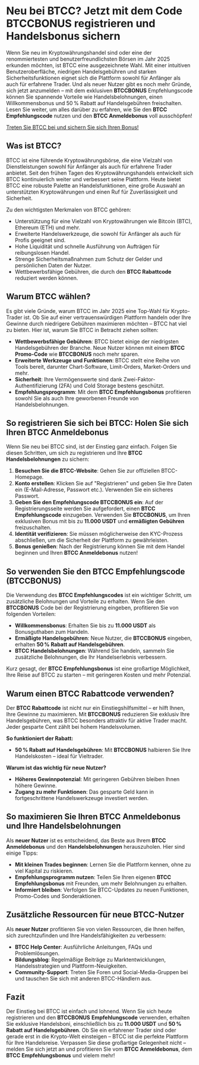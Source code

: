 <h1>Neu bei BTCC? Jetzt mit dem Code BTCCBONUS registrieren und Handelsbonus sichern</h1>
<p>Wenn Sie neu im Kryptowährungshandel sind oder eine der renommiertesten und benutzerfreundlichsten Börsen im Jahr 2025 erkunden möchten, ist BTCC eine ausgezeichnete Wahl. Mit einer intuitiven Benutzeroberfläche, niedrigen Handelsgebühren und starken Sicherheitsfunktionen eignet sich die Plattform sowohl für Anfänger als auch für erfahrene Trader. Und als neuer Nutzer gibt es noch mehr Gründe, sich jetzt anzumelden – mit dem exklusiven <strong>BTCCBONUS</strong> Empfehlungscode können Sie spannende Vorteile wie Handelsbelohnungen, einen Willkommensbonus und 50 % Rabatt auf Handelsgebühren freischalten. Lesen Sie weiter, um alles darüber zu erfahren, wie Sie den <strong>BTCC Empfehlungscode</strong> nutzen und den <strong>BTCC Anmeldebonus</strong> voll ausschöpfen!</p>
<a href="https://partner.btcc.com/us/c/BTCCBONUS/9303" target="_blank">Treten Sie BTCC bei und sichern Sie sich Ihren Bonus!</a>

<h2>Was ist BTCC?</h2>
<p>BTCC ist eine führende Kryptowährungsbörse, die eine Vielzahl von Dienstleistungen sowohl für Anfänger als auch für erfahrene Trader anbietet. Seit den frühen Tagen des Kryptowährungshandels entwickelt sich BTCC kontinuierlich weiter und verbessert seine Plattform. Heute bietet BTCC eine robuste Palette an Handelsfunktionen, eine große Auswahl an unterstützten Kryptowährungen und einen Ruf für Zuverlässigkeit und Sicherheit.</p>
<p>Zu den wichtigsten Merkmalen von BTCC gehören:</p>
<ul>
    <li>Unterstützung für eine Vielzahl von Kryptowährungen wie Bitcoin (BTC), Ethereum (ETH) und mehr.</li>
    <li>Erweiterte Handelswerkzeuge, die sowohl für Anfänger als auch für Profis geeignet sind.</li>
    <li>Hohe Liquidität und schnelle Ausführung von Aufträgen für reibungslosen Handel.</li>
    <li>Strenge Sicherheitsmaßnahmen zum Schutz der Gelder und persönlichen Daten der Nutzer.</li>
    <li>Wettbewerbsfähige Gebühren, die durch den <strong>BTCC Rabattcode</strong> reduziert werden können.</li>
</ul>

<h2>Warum BTCC wählen?</h2>
<p>Es gibt viele Gründe, warum BTCC im Jahr 2025 eine Top-Wahl für Krypto-Trader ist. Ob Sie auf einer vertrauenswürdigen Plattform handeln oder Ihre Gewinne durch niedrigere Gebühren maximieren möchten – BTCC hat viel zu bieten. Hier ist, warum Sie BTCC in Betracht ziehen sollten:</p>
<ul>
    <li><strong>Wettbewerbsfähige Gebühren</strong>: BTCC bietet einige der niedrigsten Handelsgebühren der Branche. Neue Nutzer können mit einem <strong>BTCC Promo-Code</strong> wie <strong>BTCCBONUS</strong> noch mehr sparen.</li>
    <li><strong>Erweiterte Werkzeuge und Funktionen</strong>: BTCC stellt eine Reihe von Tools bereit, darunter Chart-Software, Limit-Orders, Market-Orders und mehr.</li>
    <li><strong>Sicherheit</strong>: Ihre Vermögenswerte sind dank Zwei-Faktor-Authentifizierung (2FA) und Cold Storage bestens geschützt.</li>
    <li><strong>Empfehlungsprogramm</strong>: Mit dem <strong>BTCC Empfehlungsbonus</strong> profitieren sowohl Sie als auch Ihre geworbenen Freunde von Handelsbelohnungen.</li>
</ul>

<h2>So registrieren Sie sich bei BTCC: Holen Sie sich Ihren BTCC Anmeldebonus</h2>
<p>Wenn Sie neu bei BTCC sind, ist der Einstieg ganz einfach. Folgen Sie diesen Schritten, um sich zu registrieren und Ihre <strong>BTCC Handelsbelohnungen</strong> zu sichern:</p>
<ol>
    <li><strong>Besuchen Sie die BTCC-Website</strong>: Gehen Sie zur offiziellen BTCC-Homepage.</li>
    <li><strong>Konto erstellen</strong>: Klicken Sie auf "Registrieren" und geben Sie Ihre Daten ein (E-Mail-Adresse, Passwort etc.). Verwenden Sie ein sicheres Passwort.</li>
    <li><strong>Geben Sie den Empfehlungscode BTCCBONUS ein</strong>: Auf der Registrierungsseite werden Sie aufgefordert, einen <strong>BTCC Empfehlungscode</strong> einzugeben. Verwenden Sie <strong>BTCCBONUS</strong>, um Ihren exklusiven Bonus mit bis zu <strong>11.000 USDT</strong> und <strong>ermäßigten Gebühren</strong> freizuschalten.</li>
    <li><strong>Identität verifizieren</strong>: Sie müssen möglicherweise den KYC-Prozess abschließen, um die Sicherheit der Plattform zu gewährleisten.</li>
    <li><strong>Bonus genießen</strong>: Nach der Registrierung können Sie mit dem Handel beginnen und Ihren <strong>BTCC Anmeldebonus</strong> nutzen!</li>
</ol>

<h2>So verwenden Sie den BTCC Empfehlungscode (BTCCBONUS)</h2>
<p>Die Verwendung des <strong>BTCC Empfehlungscodes</strong> ist ein wichtiger Schritt, um zusätzliche Belohnungen und Vorteile zu erhalten. Wenn Sie den <strong>BTCCBONUS</strong> Code bei der Registrierung eingeben, profitieren Sie von folgenden Vorteilen:</p>
<ul>
    <li><strong>Willkommensbonus</strong>: Erhalten Sie bis zu <strong>11.000 USDT</strong> als Bonusguthaben zum Handeln.</li>
    <li><strong>Ermäßigte Handelsgebühren</strong>: Neue Nutzer, die <strong>BTCCBONUS</strong> eingeben, erhalten <strong>50 % Rabatt auf Handelsgebühren</strong>.</li>
    <li><strong>BTCC Handelsbelohnungen</strong>: Während Sie handeln, sammeln Sie zusätzliche Belohnungen, die Ihr Handelserlebnis verbessern.</li>
</ul>
<p>Kurz gesagt, der <strong>BTCC Empfehlungsbonus</strong> ist eine großartige Möglichkeit, Ihre Reise auf BTCC zu starten – mit geringeren Kosten und mehr Potenzial.</p>

<h2>Warum einen BTCC Rabattcode verwenden?</h2>
<p>Der <strong>BTCC Rabattcode</strong> ist nicht nur ein Einstiegshilfsmittel – er hilft Ihnen, Ihre Gewinne zu maximieren. Mit <strong>BTCCBONUS</strong> reduzieren Sie exklusiv Ihre Handelsgebühren, was BTCC besonders attraktiv für aktive Trader macht. Jeder gesparte Cent zählt bei hohem Handelsvolumen.</p>
<p><strong>So funktioniert der Rabatt:</strong></p>
<ul>
    <li><strong>50 % Rabatt auf Handelsgebühren</strong>: Mit <strong>BTCCBONUS</strong> halbieren Sie Ihre Handelskosten – ideal für Vieltrader.</li>
</ul>
<p><strong>Warum ist das wichtig für neue Nutzer?</strong></p>
<ul>
    <li><strong>Höheres Gewinnpotenzial</strong>: Mit geringeren Gebühren bleiben Ihnen höhere Gewinne.</li>
    <li><strong>Zugang zu mehr Funktionen</strong>: Das gesparte Geld kann in fortgeschrittene Handelswerkzeuge investiert werden.</li>
</ul>

<h2>So maximieren Sie Ihren BTCC Anmeldebonus und Ihre Handelsbelohnungen</h2>
<p>Als <strong>neuer Nutzer</strong> ist es entscheidend, das Beste aus Ihrem <strong>BTCC Anmeldebonus</strong> und den <strong>Handelsbelohnungen</strong> herauszuholen. Hier sind einige Tipps:</p>
<ul>
    <li><strong>Mit kleinen Trades beginnen</strong>: Lernen Sie die Plattform kennen, ohne zu viel Kapital zu riskieren.</li>
    <li><strong>Empfehlungsprogramm nutzen</strong>: Teilen Sie Ihren eigenen <strong>BTCC Empfehlungsbonus</strong> mit Freunden, um mehr Belohnungen zu erhalten.</li>
    <li><strong>Informiert bleiben</strong>: Verfolgen Sie BTCC-Updates zu neuen Funktionen, Promo-Codes und Sonderaktionen.</li>
</ul>

<h2>Zusätzliche Ressourcen für neue BTCC-Nutzer</h2>
<p>Als <strong>neuer Nutzer</strong> profitieren Sie von vielen Ressourcen, die Ihnen helfen, sich zurechtzufinden und Ihre Handelsfähigkeiten zu verbessern:</p>
<ul>
    <li><strong>BTCC Help Center</strong>: Ausführliche Anleitungen, FAQs und Problemlösungen.</li>
    <li><strong>Bildungsblog</strong>: Regelmäßige Beiträge zu Marktentwicklungen, Handelsstrategien und Plattform-Neuigkeiten.</li>
    <li><strong>Community-Support</strong>: Treten Sie Foren und Social-Media-Gruppen bei und tauschen Sie sich mit anderen BTCC-Händlern aus.</li>
</ul>

<h2>Fazit</h2>
<p>Der Einstieg bei BTCC ist einfach und lohnend. Wenn Sie sich heute registrieren und den <strong>BTCCBONUS</strong> <strong>Empfehlungscode</strong> verwenden, erhalten Sie exklusive Handelsboni, einschließlich bis zu <strong>11.000 USDT</strong> und <strong>50 % Rabatt auf Handelsgebühren</strong>. Ob Sie ein erfahrener Trader sind oder gerade erst in die Krypto-Welt einsteigen – BTCC ist die perfekte Plattform für Ihre Handelsreise. Verpassen Sie diese großartige Gelegenheit nicht – melden Sie sich jetzt an und profitieren Sie vom <strong>BTCC Anmeldebonus</strong>, dem <strong>BTCC Empfehlungsbonus</strong> und vielem mehr!</p>
